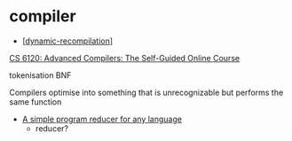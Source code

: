 compiler
========

* [[dynamic-recompilation]]

[CS 6120: Advanced Compilers: The Self-Guided Online Course](https://www.cs.cornell.edu/courses/cs6120/2020fa/self-guided/)

tokenisation
BNF

Compilers optimise into something that is unrecognizable but performs the same function

* [A simple program reducer for any language](https://comby.dev/blog/2021/03/26/comby-reducer)
    * reducer?

[//begin]: # "Autogenerated link references for markdown compatibility"
[dynamic-recompilation]: dynamic-recompilation.md "Dynamic Recompilation"
[//end]: # "Autogenerated link references"